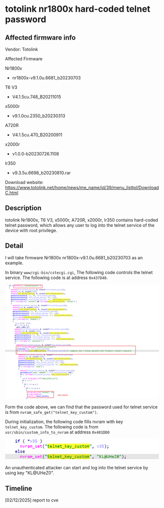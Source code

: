 # totolink nr1800x hard-coded telnet password

## Affected firmware info

Vendor: Totolink

Affected Firmware

Nr1800x

- nr1800x-v9.1.0u.6681_b20230703

T6 V3

- V4.1.5cu.748_B20211015

x5000r

- v9.1.0cu.2350_b20230313

A720R

- V4.1.5cu.470_B20200911

x2000r

- v1.0.0-b20230726.1108

lr350

- v9.3.5u.6698_b20230810.rar

Download website: https://www.totolink.net/home/news/me_name/id/39/menu_listtpl/DownloadC.html

## Description

totolink Nr1800x, T6 V3, x5000r, A720R, x2000r, lr350 contains hard-coded telnet password, which allows any user to log into the telnet service of the device with root privilege.

## Detail

I will take firmware Nr1800x nr1800x-v9.1.0u.6681_b20230703 as an example.

In binary `www/cgi-bin/cstecgi.cgi`, The following code controls the telnet service. The following code is at address `0x437D40`.

![image-20250212112119777](telnet_hardcode_passwd.assets/image-20250212112119777.png)

Form the code above, we can find that the password used for telnet service is from `nvram_safe_get("telnet_key_custom")`.

During initialization, the following code fills nvram with key `telnet_key_custom`. The following code is from `usr/sbin/custom_info_to_nvram` at address `0x401DD0`

![image-20250212112258959](telnet_hardcode_passwd.assets/image-20250212112258959.png)

An unauthenticated attacker can start and log into the telnet service by using key "KL@UHeZ0". 

## Timeline

[02/12/2025] report to cve